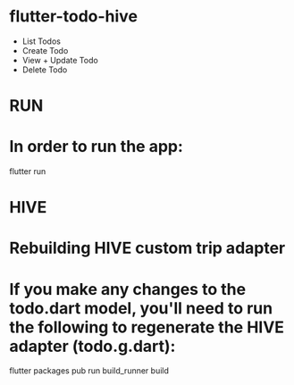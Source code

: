 # flutter-todo-hive
- List Todos
- Create Todo
- View + Update Todo
- Delete Todo

# RUN
# In order to run the app:
flutter run

# HIVE
# Rebuilding HIVE custom trip adapter
# If you make any changes to the todo.dart model, you'll need to run the following to regenerate the HIVE adapter (todo.g.dart):
flutter packages pub run build_runner build
 
